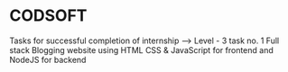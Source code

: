 # CODSOFT
Tasks for successful completion of internship -->
Level - 3 task no. 1 Full stack Blogging website using HTML CSS & JavaScript for frontend and NodeJS for backend
